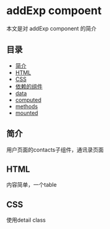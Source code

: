 # addExp compoent
本文是对 addExp component 的简介

## 目录
- [简介](#introduction)
- [HTML](#HTML)
- [CSS](#CSS)
- [依赖的组件](#components)
- [data](#data)
- [computed](#computed)
- [methods](#methods)
- [mounted](#mounted)

<h2 id="introduction">简介</h2>

用户页面的contacts子组件，通讯录页面

<h2 id="HTML">HTML</h2>

内容简单，一个table

<h2 id="CSS">CSS</h2>

使用detail class
